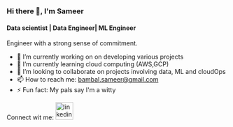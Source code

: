 				
### Hi there 👋, I'm Sameer 
#### Data scientist | Data Engineer| ML Engineer
Engineer with a strong sense of commitment.

- 🔭 I’m currently working on on  developing various projects 
- 🌱 I’m currently learning cloud computing (AWS,GCP)  
- 👯 I’m looking to collaborate on projects involving data, ML and cloudOps 
- 📫 How to reach me: bambal.sameer@gmail.com 
- ⚡ Fun fact: My pals say I'm a witty 

Connect wit me: 
[<img src='https://cdn.jsdelivr.net/npm/simple-icons@3.0.1/icons/linkedin.svg' alt='linkedin' height='40'>](https://www.linkedin.com/in/sameer-bambal/)  


